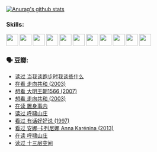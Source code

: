
[![Anurag's github stats](https://github-readme-stats.vercel.app/api?username=w940853815)](https://github.com/anuraghazra/github-readme-stats)

### Skills:

<code><img height="32" src="https://cdn.jsdelivr.net/npm/simple-icons@v5/icons/python.svg"></code>
<code><img height="32" src="https://cdn.jsdelivr.net/npm/simple-icons@v5/icons/javascript.svg"></code>
<code><img height="32" src="https://cdn.jsdelivr.net/npm/simple-icons@v5/icons/django.svg"></code>
<code><img height="32" src="https://cdn.jsdelivr.net/npm/simple-icons@v5/icons/flask.svg"></code>
<code><img height="32" src="https://cdn.jsdelivr.net/npm/simple-icons@v5/icons/vuetify.svg"></code>
<code><img height="32" src="https://cdn.jsdelivr.net/npm/simple-icons@v5/icons/git.svg"></code>
<code><img height="32" src="https://cdn.jsdelivr.net/npm/simple-icons@v5/icons/docker.svg"></code>
<code><img height="32" src="https://cdn.jsdelivr.net/npm/simple-icons@v5/icons/postgresql.svg"></code>
<code><img height="32" src="https://cdn.jsdelivr.net/npm/simple-icons@v5/icons/elasticsearch.svg"></code>
<code><img height="32" src="https://cdn.jsdelivr.net/npm/simple-icons@v5/icons/macos.svg"></code>
<code><img height="32" src="https://cdn.jsdelivr.net/npm/simple-icons@v5/icons/linux.svg"></code>

### 🗣 豆瓣:

<!-- DOUBAN-ACTIVITIES:START -->
- [读过 当我谈跑步时我谈些什么](https://www.douban.com/people/136069238/status/3715422296/?_i=41723369)
- [在看 走向共和‎ (2003)](https://www.douban.com/people/136069238/status/3711470443/?_i=41723369)
- [想看 大明王朝1566‎ (2007)](https://www.douban.com/people/136069238/status/3710980213/?_i=41723369)
- [想看 走向共和‎ (2003)](https://www.douban.com/people/136069238/status/3710980002/?_i=41723369)
- [在读 置身事内](https://www.douban.com/people/136069238/status/3710472151/?_i=41723369)
- [读过 呼啸山庄](https://www.douban.com/people/136069238/status/3710470617/?_i=41723369)
- [看过 有话好好说‎ (1997)](https://www.douban.com/people/136069238/status/3709833172/?_i=41723369)
- [看过 安娜·卡列尼娜 Anna Karénina‎ (2013)](https://www.douban.com/people/136069238/status/3708942010/?_i=41723369)
- [在读 呼啸山庄](https://www.douban.com/people/136069238/status/3701626992/?_i=41723369)
- [读过 十三层空间](https://www.douban.com/people/136069238/status/3700755247/?_i=41723369)
<!-- DOUBAN-ACTIVITIES:END -->
<!--
**w940853815/w940853815** is a ✨ _special_ ✨ repository because its `README.md` (this file) appears on your GitHub profile.

Here are some ideas to get you started:

- 🔭 I’m currently working on ...
- 🌱 I’m currently learning ...
- 👯 I’m looking to collaborate on ...
- 🤔 I’m looking for help with ...
- 💬 Ask me about ...
- 📫 How to reach me: ...
- 😄 Pronouns: ...
- ⚡ Fun fact: ...
-->
